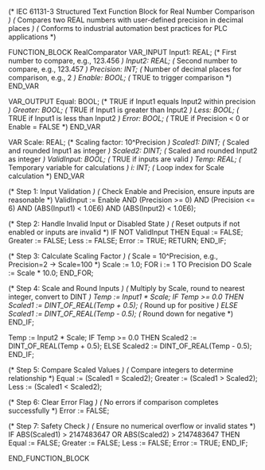 (* IEC 61131-3 Structured Text Function Block for Real Number Comparison *)
(* Compares two REAL numbers with user-defined precision in decimal places *)
(* Conforms to industrial automation best practices for PLC applications *)

FUNCTION_BLOCK RealComparator
VAR_INPUT
    Input1: REAL;          (* First number to compare, e.g., 123.456 *)
    Input2: REAL;          (* Second number to compare, e.g., 123.457 *)
    Precision: INT;        (* Number of decimal places for comparison, e.g., 2 *)
    Enable: BOOL;          (* TRUE to trigger comparison *)
END_VAR

VAR_OUTPUT
    Equal: BOOL;           (* TRUE if Input1 equals Input2 within precision *)
    Greater: BOOL;         (* TRUE if Input1 is greater than Input2 *)
    Less: BOOL;            (* TRUE if Input1 is less than Input2 *)
    Error: BOOL;           (* TRUE if Precision < 0 or Enable = FALSE *)
END_VAR

VAR
    Scale: REAL;           (* Scaling factor: 10^Precision *)
    Scaled1: DINT;         (* Scaled and rounded Input1 as integer *)
    Scaled2: DINT;         (* Scaled and rounded Input2 as integer *)
    ValidInput: BOOL;      (* TRUE if inputs are valid *)
    Temp: REAL;            (* Temporary variable for calculations *)
    i: INT;                (* Loop index for Scale calculation *)
END_VAR

(* Step 1: Input Validation *)
(* Check Enable and Precision, ensure inputs are reasonable *)
ValidInput := Enable AND (Precision >= 0) AND (Precision <= 6) 
              AND (ABS(Input1) < 1.0E6) AND (ABS(Input2) < 1.0E6);

(* Step 2: Handle Invalid Input or Disabled State *)
(* Reset outputs if not enabled or inputs are invalid *)
IF NOT ValidInput THEN
    Equal := FALSE;
    Greater := FALSE;
    Less := FALSE;
    Error := TRUE;
    RETURN;
END_IF;

(* Step 3: Calculate Scaling Factor *)
(* Scale = 10^Precision, e.g., Precision=2 -> Scale=100 *)
Scale := 1.0;
FOR i := 1 TO Precision DO
    Scale := Scale * 10.0;
END_FOR;

(* Step 4: Scale and Round Inputs *)
(* Multiply by Scale, round to nearest integer, convert to DINT *)
Temp := Input1 * Scale;
IF Temp >= 0.0 THEN
    Scaled1 := DINT_OF_REAL(Temp + 0.5);  (* Round up for positive *)
ELSE
    Scaled1 := DINT_OF_REAL(Temp - 0.5);  (* Round down for negative *)
END_IF;

Temp := Input2 * Scale;
IF Temp >= 0.0 THEN
    Scaled2 := DINT_OF_REAL(Temp + 0.5);
ELSE
    Scaled2 := DINT_OF_REAL(Temp - 0.5);
END_IF;

(* Step 5: Compare Scaled Values *)
(* Compare integers to determine relationship *)
Equal := (Scaled1 = Scaled2);
Greater := (Scaled1 > Scaled2);
Less := (Scaled1 < Scaled2);

(* Step 6: Clear Error Flag *)
(* No errors if comparison completes successfully *)
Error := FALSE;

(* Step 7: Safety Check *)
(* Ensure no numerical overflow or invalid states *)
IF ABS(Scaled1) > 2147483647 OR ABS(Scaled2) > 2147483647 THEN
    Equal := FALSE;
    Greater := FALSE;
    Less := FALSE;
    Error := TRUE;
END_IF;

END_FUNCTION_BLOCK

